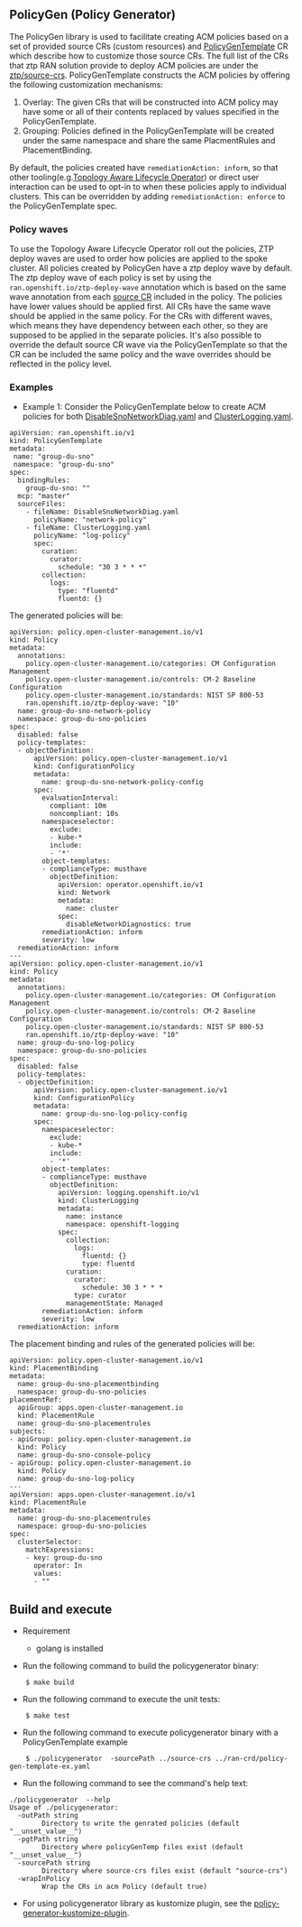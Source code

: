 ## PolicyGen (Policy Generator)
The PolicyGen library is used to facilitate creating ACM policies based on a set of provided source CRs (custom resources) and [PolicyGenTemplate](https://github.com/openshift-kni/cnf-features-deploy/blob/master/ztp/ran-crd/policy-gen-template-crd.yaml) CR which describe how to customize those source CRs.
The full list of the CRs that ztp RAN solution provide to deploy ACM policies are under the [ztp/source-crs](https://github.com/openshift-kni/cnf-features-deploy/tree/master/ztp/source-crs). PolicyGenTemplate constructs the ACM policies by offering the following customization mechanisms:
  1. Overlay: The given CRs that will be constructed into ACM policy may have some or all of their contents replaced by values specified in the PolicyGenTemplate.
  1. Grouping: Policies defined in the PolicyGenTemplate will be created under the same namespace and share the same PlacmentRules and PlacementBinding.

By default, the policies created have `remediationAction: inform`, so that other tooling(e.g.[Topology Aware Lifecycle Operator](https://github.com/openshift-kni/cluster-group-upgrades-operator#readme)) or direct user interaction can be used to opt-in to when these policies apply to individual clusters. This can be overridden by adding `remediationAction: enforce` to the PolicyGenTemplate spec.

### Policy waves
To use the Topology Aware Lifecycle Operator roll out the policies, ZTP deploy waves are used to order how policies are applied to the spoke cluster.  All policies created by PolicyGen have a ztp deploy wave by default. The ztp deploy wave of each policy is set by using the `ran.openshift.io/ztp-deploy-wave` annotation which is based on the same wave annotation from each [source CR](../source-crs/README.md) included in the policy. The policies have lower values should be applied first. All CRs have the same wave should be applied in the same policy. For the CRs with different waves, which means they have dependency between each other, so they are supposed to be applied in the separate policies. It's also possible to override the default source CR wave via the PolicyGenTemplate so that the CR can be included the same policy and the wave overrides should be reflected in the policy level.

### Examples
- Example 1: Consider the PolicyGenTemplate below to create ACM policies for both [DisableSnoNetworkDiag.yaml](https://github.com/openshift-kni/cnf-features-deploy/blob/master/ztp/source-crs/DisableSnoNetworkDiag.yaml) and [ClusterLogging.yaml](https://github.com/openshift-kni/cnf-features-deploy/blob/master/ztp/source-crs/ClusterLogging.yaml).
```
apiVersion: ran.openshift.io/v1
kind: PolicyGenTemplate
metadata:
 name: "group-du-sno"
 namespace: "group-du-sno"
spec:
  bindingRules:
    group-du-sno: ""
  mcp: "master"
  sourceFiles:
    - fileName: DisableSnoNetworkDiag.yaml
      policyName: "network-policy"
    - fileName: ClusterLogging.yaml
      policyName: "log-policy"
      spec:
        curation:
          curator:
            schedule: "30 3 * * *"
        collection:
          logs:
            type: "fluentd"
            fluentd: {}
```

The generated policies will be:

```
apiVersion: policy.open-cluster-management.io/v1
kind: Policy
metadata:
  annotations:
    policy.open-cluster-management.io/categories: CM Configuration Management
    policy.open-cluster-management.io/controls: CM-2 Baseline Configuration
    policy.open-cluster-management.io/standards: NIST SP 800-53
    ran.openshift.io/ztp-deploy-wave: "10"
  name: group-du-sno-network-policy
  namespace: group-du-sno-policies
spec:
  disabled: false
  policy-templates:
  - objectDefinition:
      apiVersion: policy.open-cluster-management.io/v1
      kind: ConfigurationPolicy
      metadata:
        name: group-du-sno-network-policy-config
      spec:
        evaluationInterval:
          compliant: 10m
          noncompliant: 10s
        namespaceselector:
          exclude:
          - kube-*
          include:
          - '*'
        object-templates:
        - complianceType: musthave
          objectDefinition:
            apiVersion: operator.openshift.io/v1
            kind: Network
            metadata:
              name: cluster
            spec:
              disableNetworkDiagnostics: true
        remediationAction: inform
        severity: low
  remediationAction: inform
---
apiVersion: policy.open-cluster-management.io/v1
kind: Policy
metadata:
  annotations:
    policy.open-cluster-management.io/categories: CM Configuration Management
    policy.open-cluster-management.io/controls: CM-2 Baseline Configuration
    policy.open-cluster-management.io/standards: NIST SP 800-53
    ran.openshift.io/ztp-deploy-wave: "10"
  name: group-du-sno-log-policy
  namespace: group-du-sno-policies
spec:
  disabled: false
  policy-templates:
  - objectDefinition:
      apiVersion: policy.open-cluster-management.io/v1
      kind: ConfigurationPolicy
      metadata:
        name: group-du-sno-log-policy-config
      spec:
        namespaceselector:
          exclude:
          - kube-*
          include:
          - '*'
        object-templates:
        - complianceType: musthave
          objectDefinition:
            apiVersion: logging.openshift.io/v1
            kind: ClusterLogging
            metadata:
              name: instance
              namespace: openshift-logging
            spec:
              collection:
                logs:
                  fluentd: {}
                  type: fluentd
              curation:
                curator:
                  schedule: 30 3 * * *
                type: curator
              managementState: Managed
        remediationAction: inform
        severity: low
  remediationAction: inform
```

The placement binding and rules of the generated policies will be:

```
apiVersion: policy.open-cluster-management.io/v1
kind: PlacementBinding
metadata:
  name: group-du-sno-placementbinding
  namespace: group-du-sno-policies
placementRef:
  apiGroup: apps.open-cluster-management.io
  kind: PlacementRule
  name: group-du-sno-placementrules
subjects:
- apiGroup: policy.open-cluster-management.io
  kind: Policy
  name: group-du-sno-console-policy
- apiGroup: policy.open-cluster-management.io
  kind: Policy
  name: group-du-sno-log-policy
---
apiVersion: apps.open-cluster-management.io/v1
kind: PlacementRule
metadata:
  name: group-du-sno-placementrules
  namespace: group-du-sno-policies
spec:
  clusterSelector:
    matchExpressions:
    - key: group-du-sno
      operator: In
      values:
      - ""
```
## Build and execute
- Requirement
  - golang is installed

- Run the following command to build the policygenerator binary:
```
    $ make build
```

- Run the following command to execute the unit tests:
```
    $ make test
```

- Run the following command to execute policygenerator binary with a PolicyGenTemplate example
```
    $ ./policygenerator  -sourcePath ../source-crs ../ran-crd/policy-gen-template-ex.yaml
```  

- Run the following command to see the command's help text:
```
./policygenerator  --help
Usage of ./policygenerator:
  -outPath string
    	Directory to write the genrated policies (default "__unset_value__")
  -pgtPath string
    	Directory where policyGenTemp files exist (default "__unset_value__")
  -sourcePath string
    	Directory where source-crs files exist (default "source-crs")
  -wrapInPolicy
    	Wrap the CRs in acm Policy (default true)
```

- For using policygenerator library as kustomize plugin, see the [policy-generator-kustomize-plugin](https://github.com/openshift-kni/cnf-features-deploy/blob/master/ztp/policygenerator-kustomize-plugin/README.md). 

